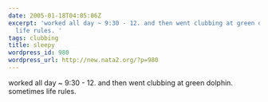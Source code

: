 ```yaml
---
date: 2005-01-18T04:05:06Z
excerpt: 'worked all day ~ 9:30 - 12. and then went clubbing at green dolphin. sometimes
  life rules. '
tags: clubbing
title: sleepy
wordpress_id: 980
wordpress_url: http://new.nata2.org/?p=980
---
```


worked all day ~ 9:30 - 12. and then went clubbing at green dolphin. sometimes life rules. 
